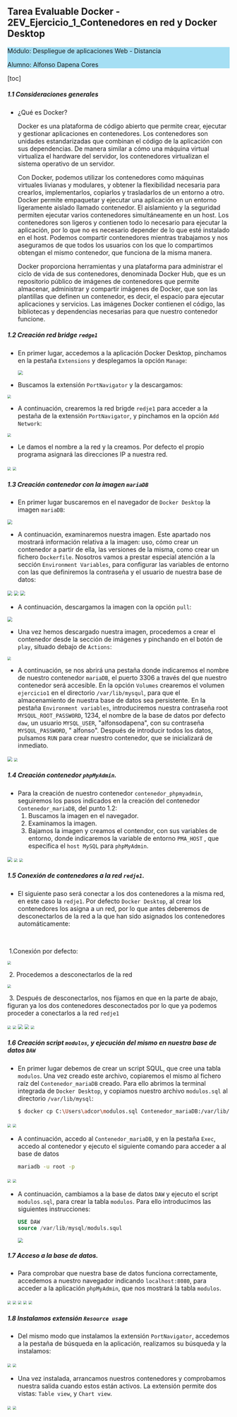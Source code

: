 ## Tarea Evaluable Docker - 2EV_Ejercicio_1_Contenedores en red y Docker Desktop

<div style= "background-color: rgb(165, 223, 244)">
    <p>
        Módulo: Despliegue de aplicaciones Web - Distancia
    </p>
   <p>
       Alumno: Alfonso Dapena Cores
    </p> 
    </div>




[toc]

##### 1.1 Consideraciones generales

- ¿Qué es Docker?

  Docker es una plataforma de código abierto que permite crear, ejecutar y gestionar aplicaciones en contenedores. Los contenedores son unidades estandarizadas que combinan el código de la aplicación con sus dependencias. De manera similar a cómo una máquina virtual virtualiza el hardware del servidor, los contenedores virtualizan el sistema operativo de un servidor.

  Con Docker, podemos utilizar los contenedores como máquinas virtuales  livianas y modulares, y obtener la flexibilidad necesaria para crearlos, implementarlos, copiarlos y trasladarlos de un entorno a otro. Docker permite empaquetar y ejecutar una aplicación en un entorno ligeramente aislado llamado contenedor. El aislamiento y la seguridad permiten ejecutar varios contenedores simultáneamente en un host. Los contenedores son ligeros y contienen todo lo necesario para ejecutar la aplicación, por lo que no es necesario depender de lo que esté instalado en el host. Podemos compartir contenedores mientras trabajamos y nos aseguramos de que todos los usuarios con los que lo compartimos obtengan el mismo contenedor, que funciona de la misma manera.

  Docker proporciona herramientas y una plataforma para administrar el ciclo de vida de sus contenedores, denominada Docker Hub, que es un repositorio público de imágenes de contenedores que permite almacenar, administrar y compartir imágenes de Docker, que son las plantillas que definen un contenedor, es decir, el espacio para ejecutar aplicaciones y servicios. Las imágenes Docker contienen el código, las bibliotecas y dependencias necesarias para que nuestro contenedor funcione.

  

##### 1.2 Creación red bridge `redge1`

- En primer lugar, accedemos a la aplicación Docker Desktop, pinchamos en la pestaña `Extensions` y desplegamos la opción `Manage`:

  
  
  <img src="./Tarea%20Evaluable%20Docker_ejercicio1.assets/0.1%20buscador%20extensiones.jpg" style="zoom:67%;" />
  
  
  
- Buscamos la extensión `PortNavigator` y la descargamos:

  

<img src="./Tarea%20Evaluable%20Docker_ejercicio1.assets/0.2%20instalar%20PortNavigator-1744653109957-3.jpg" style="zoom:50%;" />

- A continuación, crearemos la red brigde `redje1` para acceder a la pestaña de la extensión `PortNavigator`, y pinchamos en la opción `Add Network`:



<img src="./Tarea%20Evaluable%20Docker_ejercicio1.assets/1.1%20creo%20la%20red%20redje1.jpg" style="zoom: 50%;" />

-  Le damos el nombre a la red y la creamos. Por defecto el propio programa asignará las direcciones IP a nuestra red.



<img src="./Tarea%20Evaluable%20Docker_ejercicio1.assets/1.2creo%20la%20red%20redje1.jpg" style="zoom:50%;" />

<img src="./Tarea%20Evaluable%20Docker_ejercicio1.assets/1.3%20creo%20la%20red%20redje1.jpg" style="zoom:50%;" />



##### 1.3 Creación contenedor con la imagen `mariaDB`

- En primer lugar buscaremos en el navegador de `Docker Desktop` la imagen `mariaDB`:

<img src="./Tarea%20Evaluable%20Docker_ejercicio1.assets/2.0%20Buscar%20imagen.jpg" style="zoom:67%;" />



- A continuación, examinaremos nuestra imagen. Este apartado nos mostrará información relativa a la imagen: uso, cómo crear un contenedor a partir de ella, las versiones de la misma, como crear un fichero `Dockerfile`. Nosotros vamos a prestar especial atención a la sección `Environment Variables`, para configurar las variables de entorno con las que definiremos la contraseña y el usuario de nuestra base de datos:

<img src="./Tarea%20Evaluable%20Docker_ejercicio1.assets/2.1%20Selecciono%20la%20imagen%20y%20la%20examino.jpg" style="zoom:67%;" />

<img src="./Tarea%20Evaluable%20Docker_ejercicio1.assets/2.2%20examino%20la%20documentaci%C3%B3n%20de%20la%20imagen.jpg" style="zoom: 67%;" />

<img src="./Tarea%20Evaluable%20Docker_ejercicio1.assets/2.3%20Variables%20de%20entorno.jpg" style="zoom:67%;" />

- A continuación, descargamos la imagen con la opción `pull`:

<img src="./Tarea%20Evaluable%20Docker_ejercicio1.assets/2.4%20descargo%20imagen%20mariadb.jpg" style="zoom:67%;" />

- Una vez hemos descargado nuestra imagen, procedemos a crear el contenedor desde la sección de imágenes y pinchando en el botón de `play`, situado debajo de `Actions`:

<img src="./Tarea%20Evaluable%20Docker_ejercicio1.assets/3.1.creo%20el%20contenedor.jpg" style="zoom:50%;" />

- A continuación, se nos abrirá una pestaña donde indicaremos el nombre de nuestro contenedor `mariaDB`, el puerto 3306 a través del que nuestro contenedor será accesible. En la opción `Volumes` crearemos el volumen `ejercicio1` en el directorio `/var/lib/mysqul`, para que el almacenamiento de nuestra base de datos sea persistente. En la pestaña `Environment variables`, introduciremos nuestra contraseña root  `MYSQUL_ROOT_PASSWORD`, 1234, el nombre de la base de datos por defecto `daw`, un usuario `MYSQL_USER`, "alfonsodapena", con su contraseña `MYSQUL_PASSWORD`, " alfonso". Después de introducir todos los datos, pulsamos `RUN` para crear nuestro contenedor, que se inicializará de inmediato.

<img src="./Tarea%20Evaluable%20Docker_ejercicio1.assets/3.2%20creacion%20contenedor.jpg" style="zoom: 67%;" />

<img src="./Tarea%20Evaluable%20Docker_ejercicio1.assets/3.3%20contenedor%20inicializado.jpg" style="zoom:50%;" />

##### 1.4 Creación contenedor `phpMyAdmin`.

- Para la creación de nuestro contenedor `contenedor_phpmyadmin`, seguiremos los pasos indicados en la creación del contenedor `Contenedor_mariaDB`, del punto 1.2: 
  1. Buscamos la imagen en el navegador.
  2. Examinamos la imagen.
  3. Bajamos la imagen y creamos el contendor, con sus variables de entorno, donde indicaremos la variable de entorno `PMA_HOST` , que especifica el `host MySQL` para `phpMyAdmin`.

<img src="./Tarea%20Evaluable%20Docker_ejercicio1.assets/4.1%20busco%20la%20imagen%20php%20my%20admin.jpg" style="zoom: 67%;" />

<img src="./Tarea%20Evaluable%20Docker_ejercicio1.assets/4.2%20creo%20el%20contenedor.jpg" style="zoom: 50%;" />

<img src="./Tarea%20Evaluable%20Docker_ejercicio1.assets/4.3%20variables%20de%20entorno.jpg" style="zoom:50%;" />

##### 1.5 Conexión de  contenedores a la red  `redje1`. 

- El siguiente paso será conectar a los dos contenedores a la misma red, en este caso la `redje1`. Por defecto `Docker Desktop`, al crear los contenedores los asigna a un red, por lo que antes deberemos de desconectarlos de la red a la que han sido asignados los contenedores automáticamente:

​									

​		1.Conexión por defecto:				

<img src="./Tarea%20Evaluable%20Docker_ejercicio1.assets/5.1%20comprobar%20red.jpg" style="zoom:50%;" />

​		2. Procedemos a desconectarlos de la red

<img src="./Tarea%20Evaluable%20Docker_ejercicio1.assets/5.2%20comprobarred2.jpg" style="zoom:50%;" />

​		3. Después de desconectarlos, nos fijamos en que en la parte de abajo, figuran ya los dos contenedores desconectados por lo que ya podemos proceder a conectarlos a la red `redje1`

<img src="./Tarea%20Evaluable%20Docker_ejercicio1.assets/5.3%20desconectar%20containers.jpg" style="zoom:50%;" />

<img src="./Tarea%20Evaluable%20Docker_ejercicio1.assets/5.4conectar%20red%20bridge.jpg" style="zoom:50%;" />

<img src="./Tarea%20Evaluable%20Docker_ejercicio1.assets/5.5%20conectar%20red%20bridge%20mariadb.jpg" style="zoom:67%;" />

<img src="./Tarea%20Evaluable%20Docker_ejercicio1.assets/5.6%20conectar%20red%20bridge%20myphp.jpg" style="zoom:67%;" />

<img src="./Tarea%20Evaluable%20Docker_ejercicio1.assets/5.7%20conedtado%20a%20la%20red.jpg" style="zoom: 50%;" />

##### 1.6 Creación script `modulos`, y ejecución del mismo en nuestra base de datos `DAW`

- En primer lugar debemos de crear un script SQUL, que cree una tabla `modulos`. Una vez creado este archivo, copiaremos el mismo al fichero raíz del `Contenedor_mariaDB` creado. Para ello abrimos  la terminal integrada de `Docker Desktop`, y copiamos nuestro archivo `modulos.sql`  al directorio `/var/lib/mysql`:

  ```bash
  $ docker cp C:\Users\adcor\modulos.sql Contenedor_mariaDB:/var/lib/mysql
  ```

  

<img src="./Tarea%20Evaluable%20Docker_ejercicio1.assets/6.1%20abro%20la%20terminal%20integrada%20en%20Docker%20Desktop.jpg" style="zoom:50%;" />

<img src="./Tarea%20Evaluable%20Docker_ejercicio1.assets/6.2%20copio%20el%20script%20modulos%20al%20volumen1%20del%20contenedor%20mariaDB.jpg" style="zoom:50%;" />

- A continuación, accedo al `Contenedor_mariaDB`, y en la pestaña `Exec`, accedo al contenedor y ejecuto el siguiente comando para acceder a al base de datos 

  ```bash
  mariadb -u root -p
  ```

  

<img src="./Tarea%20Evaluable%20Docker_ejercicio1.assets/6.3%20abrir%20terminal%20para%20acceder%20al%20contenedor%20mariaDB.jpg" style="zoom:50%;" />

<img src="./Tarea%20Evaluable%20Docker_ejercicio1.assets/6.4%20conexi%C3%B3n%20terminal%20al%20contenedor%20mariaDB.jpg" style="zoom:50%;" />

- A continuación, cambiamos a la base de datos `DAW` y ejecuto el script `modulos.sql`, para crear la tabla `modulos`. Para ello introducimos las siguientes instrucciones:

  ```sql
  USE DAW
  source /var/lib/mysql/moduls.squl
  ```

  <img src="./Tarea%20Evaluable%20Docker_ejercicio1.assets/6.5%20cambio%20a%20la%20base%20datos%20DAW%20y%20envio%20el%20fichero%20copiado%20a%20var.jpg" style="zoom: 67%;" />



##### 1.7 Acceso a la base de datos.

- Para comprobar que nuestra base de datos funciona correctamente, accedemos a nuestro navegador indicando `localhost:8080`, para acceder a la aplicación `phpMyAdmin`, que nos mostrará la tabla `modulos`.



<img src="./Tarea%20Evaluable%20Docker_ejercicio1.assets/7.1%20acceder%20base%20datos.png" style="zoom: 50%;" />

<img src="./Tarea%20Evaluable%20Docker_ejercicio1.assets/7.2%20base%20de%20datos.png" style="zoom:50%;" />

<img src="./Tarea%20Evaluable%20Docker_ejercicio1.assets/7.3%20base%20de%20datos_1.jpg" style="zoom:50%;" />

<img src="./Tarea%20Evaluable%20Docker_ejercicio1.assets/7.4%20%20base%20de%20datos%20funcionando.jpg" style="zoom:50%;" />

<img src="./Tarea%20Evaluable%20Docker_ejercicio1.assets/7.5%20base%20de%20datos%20funcionando.jpg" style="zoom:50%;" />

##### 1.8 Instalamos extensión `Resource usage`

- Del mismo modo que instalamos la extensión `PortNavigator`, accedemos a la pestaña de búsqueda en la aplicación, realizamos su búsqueda y la instalamos:

<img src="./Tarea%20Evaluable%20Docker_ejercicio1.assets/1.7%20extensi%C3%B3n%20Resource%20usage.jpg" style="zoom:50%;" />



<img src="./Tarea%20Evaluable%20Docker_ejercicio1.assets/1.8%20extensi%C3%B3n%20Resource%20usage.jpg" style="zoom:50%;" />

- Una vez instalada, arrancamos nuestros contenedores y comprobamos nuestra salida cuando estos están activos. La extensión permite dos vistas: `Table view`, y `Chart view`.

<img src="./Tarea%20Evaluable%20Docker_ejercicio1.assets/1.8%20Extensi%C3%B3n%20resource%20usage_vista1.jpg" style="zoom: 50%;" />

<img src="./Tarea%20Evaluable%20Docker_ejercicio1.assets/1.8%20Extensi%C3%B3n%20resource%20usage_vista2.jpg" style="zoom: 50%;" />

